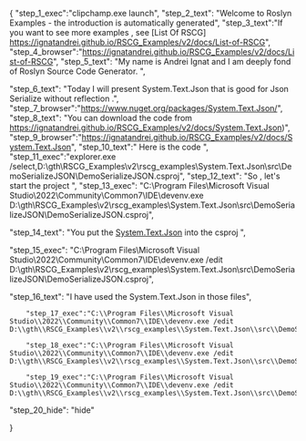 {
    "step_1_exec":"clipchamp.exe launch",
    "step_2_text": "Welcome to Roslyn Examples - the introduction is automatically generated",
    "step_3_text":"If you want to see more examples , see  [List Of RSCG] https://ignatandrei.github.io/RSCG_Examples/v2/docs/List-of-RSCG",
    "step_4_browser":"https://ignatandrei.github.io/RSCG_Examples/v2/docs/List-of-RSCG",
    "step_5_text": "My name is Andrei Ignat and I am deeply fond of Roslyn Source Code Generator. ",

"step_6_text": "Today I will present System.Text.Json  that is good for Json Serialize without reflection .",
"step_7_browser":"https://www.nuget.org/packages/System.Text.Json/",
"step_8_text": "You can download the code from https://ignatandrei.github.io/RSCG_Examples/v2/docs/System.Text.Json)",
"step_9_browser":"https://ignatandrei.github.io/RSCG_Examples/v2/docs/System.Text.Json",
"step_10_text":" Here is the code ",
"step_11_exec":"explorer.exe /select,D:\\gth\\RSCG_Examples\\v2\\rscg_examples\\System.Text.Json\\src\\DemoSerializeJSON\\DemoSerializeJSON.csproj",
"step_12_text": "So , let's start the project ",
"step_13_exec": "C:\\Program Files\\Microsoft Visual Studio\\2022\\Community\\Common7\\IDE\\devenv.exe D:\\gth\\RSCG_Examples\\v2\\rscg_examples\\System.Text.Json\\src\\DemoSerializeJSON\\DemoSerializeJSON.csproj",

"step_14_text": "You put the  [System.Text.Json](https://www.nuget.org/packages/System.Text.Json/) into the csproj ",

"step_15_exec": "C:\\Program Files\\Microsoft Visual Studio\\2022\\Community\\Common7\\IDE\\devenv.exe /edit D:\\gth\\RSCG_Examples\\v2\\rscg_examples\\System.Text.Json\\src\\DemoSerializeJSON\\DemoSerializeJSON.csproj",

"step_16_text": "I have used the System.Text.Json in those files",


        "step_17_exec":"C:\\Program Files\\Microsoft Visual Studio\\2022\\Community\\Common7\\IDE\\devenv.exe /edit D:\\gth\\RSCG_Examples\\v2\\rscg_examples\\System.Text.Json\\src\\DemoSerializeJSON\\OptionsExampleContext.cs",
    
        "step_18_exec":"C:\\Program Files\\Microsoft Visual Studio\\2022\\Community\\Common7\\IDE\\devenv.exe /edit D:\\gth\\RSCG_Examples\\v2\\rscg_examples\\System.Text.Json\\src\\DemoSerializeJSON\\WeatherForecast.cs",
    
        "step_19_exec":"C:\\Program Files\\Microsoft Visual Studio\\2022\\Community\\Common7\\IDE\\devenv.exe /edit D:\\gth\\RSCG_Examples\\v2\\rscg_examples\\System.Text.Json\\src\\DemoSerializeJSON\\Program.cs",
    
"step_20_hide": "hide"


}